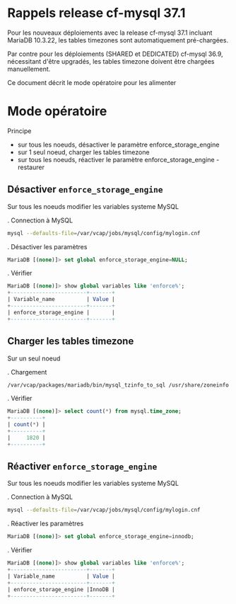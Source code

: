 # Rappels release cf-mysql 37.1
Pour les nouveaux déploiements avec la release cf-mysql 37.1 incluant MariaDB 10.3.22, les tables timezones sont automatiquement pré-chargées. 

Par contre pour les déploiements (SHARED et DEDICATED) cf-mysql 36.9, nécessitant d'être upgradés, les tables timezone doivent être chargées manuellement. 

Ce document décrit le mode opératoire pour les alimenter 


# Mode opératoire

Principe  
- sur tous les noeuds, désactiver le paramètre  enforce_storage_engine 
- sur 1 seul noeud, charger les tables timezone
- sur tous les noeuds, réactiver le paramètre  enforce_storage_engine - restaurer 

## Désactiver `enforce_storage_engine`  

Sur tous les noeuds  modifier les variables systeme MySQL  

. Connection à MySQL

```sh
mysql --defaults-file=/var/vcap/jobs/mysql/config/mylogin.cnf
```
. Désactiver les paramètres 

```sql
MariaDB [(none)]> set global enforce_storage_engine=NULL;
```

. Vérifier 

```sql
MariaDB [(none)]> show global variables like 'enforce%';
+------------------------+-------+
| Variable_name          | Value |
+------------------------+-------+
| enforce_storage_engine |       |
+------------------------+-------+
```

## Charger les tables timezone 

Sur un seul noeud  

. Chargement

```sh
/var/vcap/packages/mariadb/bin/mysql_tzinfo_to_sql /usr/share/zoneinfo  | /var/vcap/packages/mariadb/bin/mysql --defaults-file="/var/vcap/jobs/mysql/config/mylogin.cnf" mysql
```
. Vérifier 

```sql
MariaDB [(none)]> select count(*) from mysql.time_zone;
+----------+
| count(*) |
+----------+
|     1820 |   
+----------+
```

## Réactiver `enforce_storage_engine`

Sur tous les noeuds  modifier les variables systeme MySQL  

. Connection à MySQL

```sh
mysql --defaults-file=/var/vcap/jobs/mysql/config/mylogin.cnf
```
. Réactiver les paramètres 

```sql
MariaDB [(none)]> set global enforce_storage_engine=innodb;
```

. Vérifier 

```sql
MariaDB [(none)]> show global variables like 'enforce%';
+------------------------+-------+
| Variable_name          | Value |
+------------------------+-------+
| enforce_storage_engine |InnoDB |
+------------------------+-------+
```
